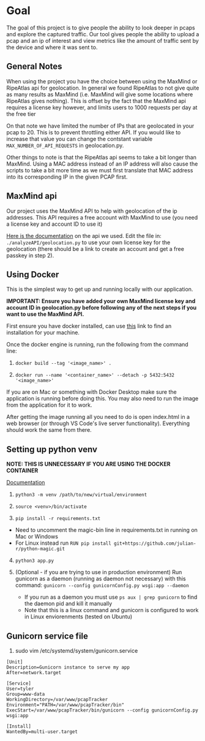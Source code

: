 # Goal
The goal of this project is to give people the ability to look deeper in pcaps and explore the captured traffic. Our tool gives people the ability to upload a pcap and an ip of interest and view metrics like the amount of traffic sent by the device and where it was sent to.

## General Notes
When using the project you have the choice between using the MaxMind or RipeAtlas api for geolocation. In general we found RipeAtlas to not give quite as many results as MaxMind (i.e. MaxMind will give some locations where RipeAtlas gives nothing). This is offset by the fact that the MaxMind api requires a license key however, and limits users to 1000 requests per day at the free tier

On that note we have limited the number of IPs that are geolocated in your pcap to 20. This is to prevent throttling either API. If you would like to increase that value you can change the contstant variable `MAX_NUMBER_OF_API_REQUESTS` in geolocation.py.

Other things to note is that the RipeAtlas api seems to take a bit longer than MaxMind. Using a MAC address instead of an IP address will also cause the scripts to take a bit more time as we must first translate that MAC address into its corresponding IP in the given PCAP first.

## MaxMind api
Our project uses the MaxMind API to help with geolocation of the ip addresses. This API requires a free account with MaxMind to use (you need a license key and account ID to use it)

[Here is the documentation](https://dev.maxmind.com/geoip/geolocate-an-ip/web-services/) on the api we used. Edit the file in: `./analyzeAPI/geolocation.py` to use your own license key for the geolocation (there should be a link to create an account and get a free passkey in step 2).

## Using Docker
This is the simplest way to get up and running locally with our application. 

**IMPORTANT: Ensure you have added your own MaxMind license key and account ID in geolocation.py before following any of the next steps if you want to use the MaxMind API.**

First ensure you have docker installed, can use [this](https://docs.docker.com/engine/install/) link to find an installation for your machine.

Once the docker engine is running, run the following from the command line:

1. `docker build --tag '<image_name>' .`

2. `docker run --name '<container_name>' --detach -p 5432:5432 '<image_name>'`

If you are on Mac or something with Docker Desktop make sure the application is running before doing this. You may also need to run the image from the application for it to work.

After getting the image running all you need to do is open index.html in a web browser (or through VS Code's live server functionality). Everything should work the same from there.

## Setting up python venv
**NOTE: THIS IS UNNECESSARY IF YOU ARE USING THE DOCKER CONTAINER**

[Documentation](https://docs.python.org/3/library/venv.html)
1. `python3 -m venv /path/to/new/virtual/environment`

2. `source <venv>/bin/activate`

3. `pip install -r requirements.txt`
  - Need to uncomment the magic-bin line in requirements.txt in running on Mac or Windows
  - For Linux instead run `RUN pip install git+https://github.com/julian-r/python-magic.git`

4. `python3 app.py`

5. (Optional - if you are trying to use in production environment) Run gunicorn as a daemon (running as daemon not necessary) with this command: `gunicorn --config gunicornConfig.py wsgi:app --daemon`
    * If you run as a daemon you must use `ps aux | grep gunicorn` to find the daemon pid and kill it manually
    - Note that this is a linux command and gunicorn is configured to work in Linux enviorenments (tested on Ubuntu)

## Gunicorn service file

1. sudo vim /etc/systemd/system/gunicorn.service

```
[Unit]
Description=Gunicorn instance to serve my app
After=network.target

[Service]
User=tyler
Group=www-data
WorkingDirectory=/var/www/pcapTracker
Environment="PATH=/var/www/pcapTracker/bin"
ExecStart=/var/www/pcapTracker/bin/gunicorn --config gunicornConfig.py wsgi:app

[Install]
WantedBy=multi-user.target
```
